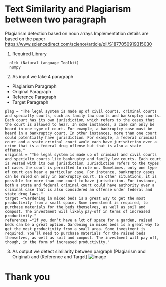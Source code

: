 # Text Similarity and Plagiarism between two paragraph

Plagiarism detection based on noun arrays Implementation details are based on the paper
https://www.sciencedirect.com/science/article/pii/S1877050919315030 

1. Required Library
  
  ```
    nltk (Natural Language Toolkit)
    numpy
  ```
2. As input we take 4 paragraph
  - Plagiarism Paragraph
  - Original Paragraph
  - Reference Paragraph
  - Target Paragraph
  
  ```
  plag = "The legal system is made up of civil courts, criminal courts and specialty courts, such as family law courts and bankruptcy courts. Each court has its own jurisdiction, which refers to the cases that the court is allowed to hear. In some instances, a case can only be heard in one type of court. For example, a bankruptcy case must be heard in a bankruptcy court. In other instances, more than one court could potentially have jurisdiction. For example, a federal criminal court and a state criminal court would each have jurisdiction over a crime that is a federal drug offense but that is also a state offense."
original = "The legal system is made up of criminal and civil courts and specialty courts like bankruptcy and family law courts. Each court is vested with its own jurisdiction. Jurisdiction refers to the types of cases the court is permitted to rule on. Sometimes, only one type of court can hear a particular case. For instance, bankruptcy cases can be ruled on only in bankruptcy court. In other situations, it is possible for more than one court to have jurisdiction. For instance, both a state and federal criminal court could have authority over a criminal case that is also considered an offense under federal and state drug laws."
target ="Gardening in mixed beds is a great way to get the most productivity from a small space. Some investment is required, to purchase materials for the beds themselves, as well as soil and compost. The investment will likely pay-off in terms of increased productivity."
references ="If you don’t have a lot of space for a garden, raised beds can be a great option. Gardening in mixed beds is a great way to get the most productivity from a small area. Some investment is required. You’ll need to purchase materials for the raised beds themselves, as well as soil and compost. The investment will pay off, though, in the form of increased productivity."
  ```
3. As output we detect similarity between pargraph (Plagiarism and Original) and (Reference and Target)
  ![image](https://user-images.githubusercontent.com/55941465/159900993-a16b6d9a-4ac2-4b07-b91b-d1ec44880162.png)


# Thank you
